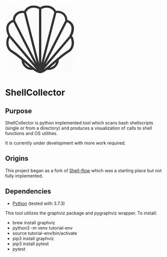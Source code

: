 ![](images/shell.jpeg)

# ShellCollector

## Purpose
ShellCollector is python implemented tool which scans bash shellscripts (single or from a directory) 
and produces a visualization of calls to shell functions and OS utilities.

It is currently under development with more work required.

## Origins
This project began as a fork of [Shell-flow](github.com/sivaswami/Shell-Flow) 
which was a starting place but not fully implemented.

## Dependencies

* [Python](https://www.python.org/downloads/) (tested with 3.7.3)

This tool utilizes the graphviz package and pygraphviz wrapper.  To install:
* brew install graphviz
* python3 -m venv tutorial-env 
* source tutorial-env/bin/activate
* pip3 install graphviz 
* pip3 install pytest
* pytest


